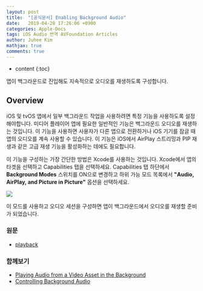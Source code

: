 ```yaml
---
layout: post
title:  "[공식문서] Enabling Background Audio"
date:   2019-04-28 17:26:06 +0900
categories: Apple-Docs
tags: iOS Audio 번역 AVFoundation Articles
author: Juhee Kim
mathjax: true
comments: true
---
```


* content
{:toc}

앱이 백그라운드로 진입해도 지속적으로 오디오를 재생하도록 구성합니다.

## Overview
iOS 및 tvOS 앱에서 일부 백그라운드 작업을 사용하려면 특정 기능을 사용하도록 설정해야합니다. 미디어 플레이어 앱에 필요한 일반적인 기능은 백그라운드 오디오를 재생하는 것입니다. 이 기능을 사용하면 사용자가 다른 앱으로 전환하거나 iOS 기기를 잠글 때 앱의 오디오를 계속 사용할 수 있습니다. 이 기능은 iOS에서 AirPlay 스트리밍과 PIP 재생과 같은 고급 재생 기능을 활성화하는 데에도 필요합니다.

이 기능을 구성하는 가장 간단한 방법은 Xcode를 사용하는 것입니다. Xcode에서 앱의 타겟을 선택하고 Capabilities 탭을 선택하세요. Capabilities 탭 하단에서 **Background Modes** 스위치를 ON으로 변경하고 하위 가능 모드 목록에서 **"Audio, AirPlay, and Picture in Picture"** 옵션을 선택하세요.

![](https://docs-assets.developer.apple.com/published/547e36d6fd/d30003e5-09aa-46db-9cac-181511bb2113.png)

이 모드를 사용하고 오디오 세션을 구성하면 앱이 백그라운드에서 오디오를 재생할 준비가 되었습니다.

### 원문
 * [playback](https://developer.apple.com/documentation/avfoundation/avaudiosession/category/1616509-playback)

### 함께보기
 * [Playing Audio from a Video Asset in the Background](https://developer.apple.com/documentation/avfoundation/media_assets_playback_and_editing/creating_a_basic_video_player_ios_and_tvos/playing_audio_from_a_video_asset_in_the_background)
 * [Controlling Background Audio](https://developer.apple.com/documentation/avfoundation/media_assets_playback_and_editing/creating_a_basic_video_player_ios_and_tvos/controlling_background_audio)

